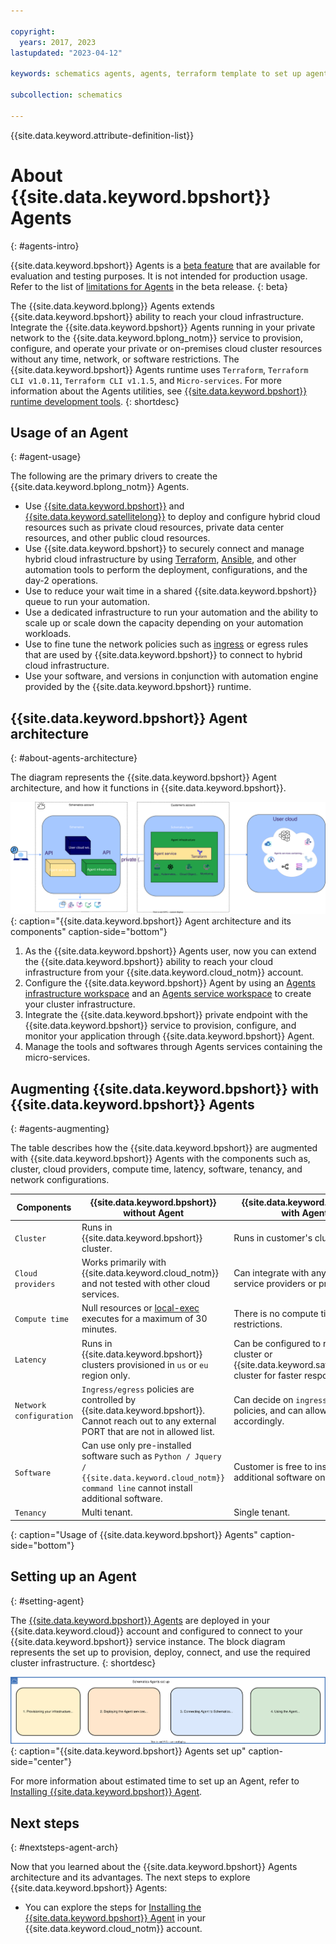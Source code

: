 ```yaml
---

copyright:
  years: 2017, 2023
lastupdated: "2023-04-12"

keywords: schematics agents, agents, terraform template to set up agents

subcollection: schematics

---
```


{{site.data.keyword.attribute-definition-list}}

# About {{site.data.keyword.bpshort}} Agents
{: #agents-intro}

{{site.data.keyword.bpshort}} Agents is a [beta feature](/docs/schematics?topic=schematics-agent-beta-limitations) that are available for evaluation and testing purposes. It is not intended for production usage. Refer to the list of [limitations for Agents](/docs/schematics?topic=schematics-agent-beta-limitations#sc-agent-beta-limitation) in the beta release.
{: beta}

The {{site.data.keyword.bplong}} Agents extends {{site.data.keyword.bpshort}} ability to reach your cloud infrastructure. Integrate the {{site.data.keyword.bpshort}} Agents running in your private network to the {{site.data.keyword.bplong_notm}} service to provision, configure, and operate your private or on-premises cloud cluster resources without any time, network, or software restrictions. The {{site.data.keyword.bpshort}} Agents runtime uses `Terraform`, `Terraform CLI v1.0.11`, `Terraform CLI v1.1.5`, and `Micro-services`. For more information about the Agents utilities, see [{{site.data.keyword.bpshort}} runtime development tools](/docs/schematics?topic=schematics-sch-utilities).
{: shortdesc}

## Usage of an Agent
{: #agent-usage}

The following are the primary drivers to create the {{site.data.keyword.bplong_notm}} Agents.

- Use [{{site.data.keyword.bpshort}}](/docs/schematics?topic=schematics-learn-about-schematics) and [{{site.data.keyword.satellitelong}}](/docs/satellite?topic=satellite-getting-started) to deploy and configure hybrid cloud resources such as private cloud resources, private data center resources, and other public cloud resources.
- Use {{site.data.keyword.bpshort}} to securely connect and manage hybrid cloud infrastructure by using [Terraform](/docs/ibm-cloud-provider-for-terraform?topic=ibm-cloud-provider-for-terraform-about), [Ansible](/docs/schematics?topic=schematics-getting-started-ansible), and other automation tools to perform the deployment, configurations, and the day-2 operations.
- Use to reduce your wait time in a shared {{site.data.keyword.bpshort}} queue to run your automation.
- Use a dedicated infrastructure to run your automation and the ability to scale up or scale down the capacity depending on your automation workloads.
- Use to fine tune the network policies such as [ingress](/docs/containers?topic=containers-vpc-kube-policies) or egress rules that are used by {{site.data.keyword.bpshort}} to connect to hybrid cloud infrastructure.
- Use your software, and versions in conjunction with automation engine provided by the {{site.data.keyword.bpshort}} runtime.

## {{site.data.keyword.bpshort}} Agent architecture
{: #about-agents-architecture}

The diagram represents the {{site.data.keyword.bpshort}} Agent architecture, and how it functions in {{site.data.keyword.bpshort}}.

![{{site.data.keyword.bpshort}} Agent Architecture](images/new/sc_agentb0_architecture.svg){: caption="{{site.data.keyword.bpshort}} Agent architecture and its components" caption-side="bottom"}

1. As the {{site.data.keyword.bpshort}} Agents user, now you can extend the {{site.data.keyword.bpshort}} ability to reach your cloud infrastructure from your {{site.data.keyword.cloud_notm}} account. 
2. Configure the {{site.data.keyword.bpshort}} Agent by using an [Agents infrastructure workspace](/docs/schematics?topic=schematics-sch-terms#agentsa3) and an [Agents service workspace](/docs/schematics?topic=schematics-sch-terms#agentsa2) to create your cluster infrastructure.
3. Integrate the {{site.data.keyword.bpshort}} private endpoint with the {{site.data.keyword.bpshort}} service to provision, configure, and monitor your application through {{site.data.keyword.bpshort}} Agent.
4. Manage the tools and softwares through Agents services containing the micro-services.

## Augmenting {{site.data.keyword.bpshort}} with {{site.data.keyword.bpshort}} Agents
{: #agents-augmenting}

The table describes how the {{site.data.keyword.bpshort}} are augmented with {{site.data.keyword.bpshort}} Agents with the components such as, cluster, cloud providers, compute time, latency, software, tenancy, and network configurations.

| Components | {{site.data.keyword.bpshort}} without Agent | {{site.data.keyword.bpshort}} with Agent|
| -- | -- | -- |
| `Cluster` | Runs in {{site.data.keyword.bpshort}} cluster. | Runs in customer's cluster. |
| `Cloud providers` | Works primarily with {{site.data.keyword.cloud_notm}} and not tested with other cloud services. | Can integrate with any cloud service providers or private cloud. |
| `Compute time` | Null resources or [local-exec](/docs/schematics?topic=schematics-schematics-limitations#local-remote-exec) executes for a maximum of 30 minutes. | There is no compute time restrictions. |
| `Latency` | Runs in {{site.data.keyword.bpshort}} clusters provisioned in `us` or `eu` region only. | Can be configured to run on edge cluster or {{site.data.keyword.satelliteshort}} cluster for faster response time. |
| `Network configuration` | `Ingress/egress` policies are controlled by {{site.data.keyword.bpshort}}. Cannot reach out to any external PORT that are not in allowed list.| Can decide on `ingress/egress` policies, and can allow PORTS accordingly.|
| `Software` | Can use only pre-installed software such as `Python / Jquery / {{site.data.keyword.cloud_notm}} command line` cannot install additional software. | Customer is free to install additional software on need basis. |
| `Tenancy` | Multi tenant. | Single tenant. |
{: caption="Usage of {{site.data.keyword.bpshort}} Agents" caption-side="bottom"}

## Setting up an Agent
{: #setting-agent}

The [{{site.data.keyword.bpshort}} Agents](/docs/schematics?topic=schematics-agents-intro) are deployed in your {{site.data.keyword.cloud}} account and configured to connect to your {{site.data.keyword.bpshort}} service instance. The block diagram represents the set up to provision, deploy, connect, and use the required cluster infrastructure.
{: shortdesc}

![{{site.data.keyword.bpshort}} Agents set up](/images/agents-setup-latest.svg){: caption="{{site.data.keyword.bpshort}} Agents set up" caption-side="center"}

For more information about estimated time to set up an Agent, refer to [Installing {{site.data.keyword.bpshort}} Agent](/docs/schematics?topic=schematics-agents-setup).

## Next steps
{: #nextsteps-agent-arch}

Now that you learned about the {{site.data.keyword.bpshort}} Agents architecture and its advantages. The next steps to explore {{site.data.keyword.bpshort}} Agents:
- You can explore the steps for [Installing the {{site.data.keyword.bpshort}} Agent](/docs/schematics?topic=schematics-agents-setup) in your {{site.data.keyword.cloud_notm}} account.
